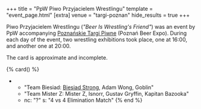 +++
title = "PpW Piwo Przyjacielem Wrestlingu"
template = "event_page.html"
[extra]
venue = "targi-poznan"
hide_results = true
+++

Piwo Przyjacielem Wrestlingu (_"Beer Is Wrestling's Friend"_) was an event by PpW accompanying [Poznańskie Targi Piwne][ptp] (Poznań Beer Expo). During each day of the event, two wrestling exhibitions took place, one at 16:00, and another one at 20:00.

The card is approximate and incomplete.

{% card() %}
- - "Team Biesiad: [Biesiad Strong](@/w/biesiad.md), Adam Wong, Goblin"
  - "Team Mister Z: Mister Z, Isnorr, Gustav Gryffin, Kapitan Bazooka"
  - nc: "?"
    s: "4 vs 4 Elimination Match"
{% end %}

[ptp]: https://targipiwne.pl
